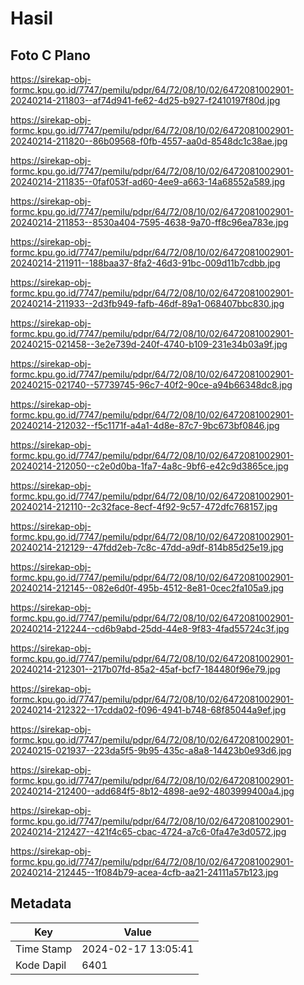 # Hasil

## Foto C Plano

https://sirekap-obj-formc.kpu.go.id/7747/pemilu/pdpr/64/72/08/10/02/6472081002901-20240214-211803--af74d941-fe62-4d25-b927-f2410197f80d.jpg

https://sirekap-obj-formc.kpu.go.id/7747/pemilu/pdpr/64/72/08/10/02/6472081002901-20240214-211820--86b09568-f0fb-4557-aa0d-8548dc1c38ae.jpg

https://sirekap-obj-formc.kpu.go.id/7747/pemilu/pdpr/64/72/08/10/02/6472081002901-20240214-211835--0faf053f-ad60-4ee9-a663-14a68552a589.jpg

https://sirekap-obj-formc.kpu.go.id/7747/pemilu/pdpr/64/72/08/10/02/6472081002901-20240214-211853--8530a404-7595-4638-9a70-ff8c96ea783e.jpg

https://sirekap-obj-formc.kpu.go.id/7747/pemilu/pdpr/64/72/08/10/02/6472081002901-20240214-211911--188baa37-8fa2-46d3-91bc-009d11b7cdbb.jpg

https://sirekap-obj-formc.kpu.go.id/7747/pemilu/pdpr/64/72/08/10/02/6472081002901-20240214-211933--2d3fb949-fafb-46df-89a1-068407bbc830.jpg

https://sirekap-obj-formc.kpu.go.id/7747/pemilu/pdpr/64/72/08/10/02/6472081002901-20240215-021458--3e2e739d-240f-4740-b109-231e34b03a9f.jpg

https://sirekap-obj-formc.kpu.go.id/7747/pemilu/pdpr/64/72/08/10/02/6472081002901-20240215-021740--57739745-96c7-40f2-90ce-a94b66348dc8.jpg

https://sirekap-obj-formc.kpu.go.id/7747/pemilu/pdpr/64/72/08/10/02/6472081002901-20240214-212032--f5c1171f-a4a1-4d8e-87c7-9bc673bf0846.jpg

https://sirekap-obj-formc.kpu.go.id/7747/pemilu/pdpr/64/72/08/10/02/6472081002901-20240214-212050--c2e0d0ba-1fa7-4a8c-9bf6-e42c9d3865ce.jpg

https://sirekap-obj-formc.kpu.go.id/7747/pemilu/pdpr/64/72/08/10/02/6472081002901-20240214-212110--2c32face-8ecf-4f92-9c57-472dfc768157.jpg

https://sirekap-obj-formc.kpu.go.id/7747/pemilu/pdpr/64/72/08/10/02/6472081002901-20240214-212129--47fdd2eb-7c8c-47dd-a9df-814b85d25e19.jpg

https://sirekap-obj-formc.kpu.go.id/7747/pemilu/pdpr/64/72/08/10/02/6472081002901-20240214-212145--082e6d0f-495b-4512-8e81-0cec2fa105a9.jpg

https://sirekap-obj-formc.kpu.go.id/7747/pemilu/pdpr/64/72/08/10/02/6472081002901-20240214-212244--cd6b9abd-25dd-44e8-9f83-4fad55724c3f.jpg

https://sirekap-obj-formc.kpu.go.id/7747/pemilu/pdpr/64/72/08/10/02/6472081002901-20240214-212301--217b07fd-85a2-45af-bcf7-184480f96e79.jpg

https://sirekap-obj-formc.kpu.go.id/7747/pemilu/pdpr/64/72/08/10/02/6472081002901-20240214-212322--17cdda02-f096-4941-b748-68f85044a9ef.jpg

https://sirekap-obj-formc.kpu.go.id/7747/pemilu/pdpr/64/72/08/10/02/6472081002901-20240215-021937--223da5f5-9b95-435c-a8a8-14423b0e93d6.jpg

https://sirekap-obj-formc.kpu.go.id/7747/pemilu/pdpr/64/72/08/10/02/6472081002901-20240214-212400--add684f5-8b12-4898-ae92-4803999400a4.jpg

https://sirekap-obj-formc.kpu.go.id/7747/pemilu/pdpr/64/72/08/10/02/6472081002901-20240214-212427--421f4c65-cbac-4724-a7c6-0fa47e3d0572.jpg

https://sirekap-obj-formc.kpu.go.id/7747/pemilu/pdpr/64/72/08/10/02/6472081002901-20240214-212445--1f084b79-acea-4cfb-aa21-24111a57b123.jpg


## Metadata

| Key        | Value               |
| ---------- | ------------------- |
| Time Stamp | 2024-02-17 13:05:41 |
| Kode Dapil | 6401                |



